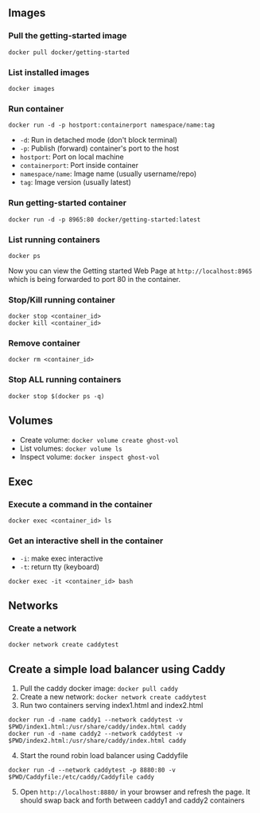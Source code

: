 ## Images

### Pull the getting-started image
```
docker pull docker/getting-started
```

### List installed images
```
docker images
```

### Run container
```
docker run -d -p hostport:containerport namespace/name:tag
```
- `-d`: Run in detached mode (don't block terminal)
- `-p`: Publish (forward) container's port to the host
- `hostport`: Port on local machine
- `containerport`: Port inside container
- `namespace/name`: Image name (usually username/repo)
- `tag`: Image version (usually latest)

### Run getting-started container
```
docker run -d -p 8965:80 docker/getting-started:latest
```

### List running containers
```
docker ps
```

Now you can view the Getting started Web Page at `http://localhost:8965` which is being forwarded to port 80 in the container. 

### Stop/Kill running container
```
docker stop <container_id>
docker kill <container_id>
```

### Remove container
```
docker rm <container_id>
```

### Stop ALL running containers
```
docker stop $(docker ps -q)
```

## Volumes
- Create volume: `docker volume create ghost-vol`
- List volumes: `docker volume ls`
- Inspect volume: `docker inspect ghost-vol`


## Exec

### Execute a command in the container 
```
docker exec <container_id> ls 
```

### Get an interactive shell in the container
- `-i`: make exec interactive
- `-t`: return tty (keyboard)
```
docker exec -it <container_id> bash
```

## Networks

### Create a network
```
docker network create caddytest
```

## Create a simple load balancer using Caddy 

1. Pull the caddy docker image: `docker pull caddy`
2. Create a new network: `docker network create caddytest`
3. Run two containers serving index1.html and index2.html
```
docker run -d -name caddy1 --network caddytest -v $PWD/index1.html:/usr/share/caddy/index.html caddy
docker run -d -name caddy2 --network caddytest -v $PWD/index2.html:/usr/share/caddy/index.html caddy
```
4. Start the round robin load balancer using Caddyfile 
```
docker run -d --network caddytest -p 8880:80 -v $PWD/Caddyfile:/etc/caddy/Caddyfile caddy
```
5. Open `http://localhost:8880/` in your browser and refresh the page. It should swap back and forth between caddy1 and caddy2 containers

